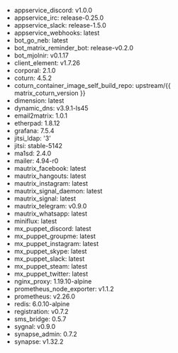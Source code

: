 * appservice_discord: v1.0.0
* appservice_irc: release-0.25.0
* appservice_slack: release-1.5.0
* appservice_webhooks: latest
* bot_go_neb: latest
* bot_matrix_reminder_bot: release-v0.2.0
* bot_mjolnir: v0.1.17
* client_element: v1.7.26
* corporal: 2.1.0
* coturn: 4.5.2
* coturn_container_image_self_build_repo: upstream/{{ matrix_coturn_version }}
* dimension: latest
* dynamic_dns: v3.9.1-ls45
* email2matrix: 1.0.1
* etherpad: 1.8.12
* grafana: 7.5.4
* jitsi_ldap: '3'
* jitsi: stable-5142
* ma1sd: 2.4.0
* mailer: 4.94-r0
* mautrix_facebook: latest
* mautrix_hangouts: latest
* mautrix_instagram: latest
* mautrix_signal_daemon: latest
* mautrix_signal: latest
* mautrix_telegram: v0.9.0
* mautrix_whatsapp: latest
* miniflux: latest
* mx_puppet_discord: latest
* mx_puppet_groupme: latest
* mx_puppet_instagram: latest
* mx_puppet_skype: latest
* mx_puppet_slack: latest
* mx_puppet_steam: latest
* mx_puppet_twitter: latest
* nginx_proxy: 1.19.10-alpine
* prometheus_node_exporter: v1.1.2
* prometheus: v2.26.0
* redis: 6.0.10-alpine
* registration: v0.7.2
* sms_bridge: 0.5.7
* sygnal: v0.9.0
* synapse_admin: 0.7.2
* synapse: v1.32.2
